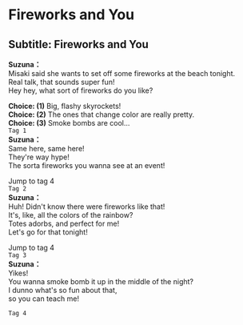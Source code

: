 # Fireworks and You

  
## Subtitle: Fireworks and You
  
**Suzuna：**  
Misaki said she wants to set off some fireworks at the beach tonight.  
Real talk, that sounds super fun!  
Hey hey, what sort of fireworks do you like?  
  
**Choice: (1)**  Big, flashy skyrockets!  
**Choice: (2)**  The ones that change color are really pretty.  
**Choice: (3)**  Smoke bombs are cool...  
`Tag 1`  
**Suzuna：**  
Same here, same here!  
They're way hype!  
The sorta fireworks you wanna see at an event!  
  
Jump to tag 4  
`Tag 2`  
**Suzuna：**  
Huh! Didn't know there were fireworks like that!  
It's, like, all the colors of the rainbow?  
Totes adorbs, and perfect for me!  
Let's go for that tonight!  
  
Jump to tag 4  
`Tag 3`  
**Suzuna：**  
Yikes!  
You wanna smoke bomb it up in the middle of the night?  
I dunno what's so fun about that,  
so you can teach me!  
  
`Tag 4`  
